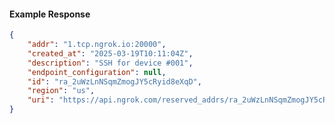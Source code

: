 <!-- Code generated for API Clients. DO NOT EDIT. -->

#### Example Response

```json
{
	"addr": "1.tcp.ngrok.io:20000",
	"created_at": "2025-03-19T10:11:04Z",
	"description": "SSH for device #001",
	"endpoint_configuration": null,
	"id": "ra_2uWzLnNSqmZmogJY5cRyid8eXqD",
	"region": "us",
	"uri": "https://api.ngrok.com/reserved_addrs/ra_2uWzLnNSqmZmogJY5cRyid8eXqD"
}
```
